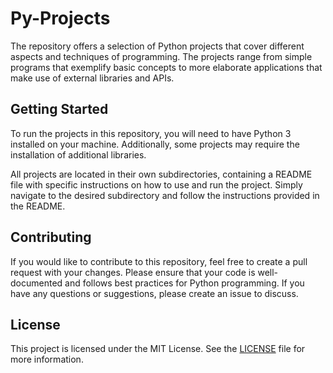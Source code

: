 # Py-Projects

The repository offers a selection of Python projects that cover different aspects and techniques of programming. The projects range from simple programs that exemplify basic concepts to more elaborate applications that make use of external libraries and APIs.

## Getting Started

To run the projects in this repository, you will need to have Python 3 installed on your machine. Additionally, some projects may require the installation of additional libraries.

All projects are located in their own subdirectories, containing a README file with specific instructions on how to use and run the project. Simply navigate to the desired subdirectory and follow the instructions provided in the README.

## Contributing

If you would like to contribute to this repository, feel free to create a pull request with your changes. Please ensure that your code is well-documented and follows best practices for Python programming. If you have any questions or suggestions, please create an issue to discuss.

## License

This project is licensed under the MIT License. See the [LICENSE](https://github.com/vitudominguess/Py-Projects/blob/main/LICENSE) file for more information.
